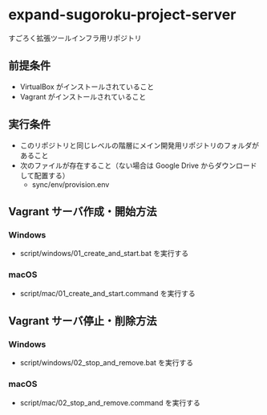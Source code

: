 # expand-sugoroku-project-server
すごろく拡張ツールインフラ用リポジトリ

## 前提条件
- VirtualBox がインストールされていること
- Vagrant がインストールされていること

## 実行条件
- このリポジトリと同じレベルの階層にメイン開発用リポジトリのフォルダがあること
- 次のファイルが存在すること（ない場合は Google Drive からダウンロードして配置する）
  - sync/env/provision.env

## Vagrant サーバ作成・開始方法
### Windows
- script/windows/01_create_and_start.bat を実行する

### macOS
- script/mac/01_create_and_start.command を実行する


## Vagrant サーバ停止・削除方法
### Windows
- script/windows/02_stop_and_remove.bat を実行する

### macOS
- script/mac/02_stop_and_remove.command を実行する

